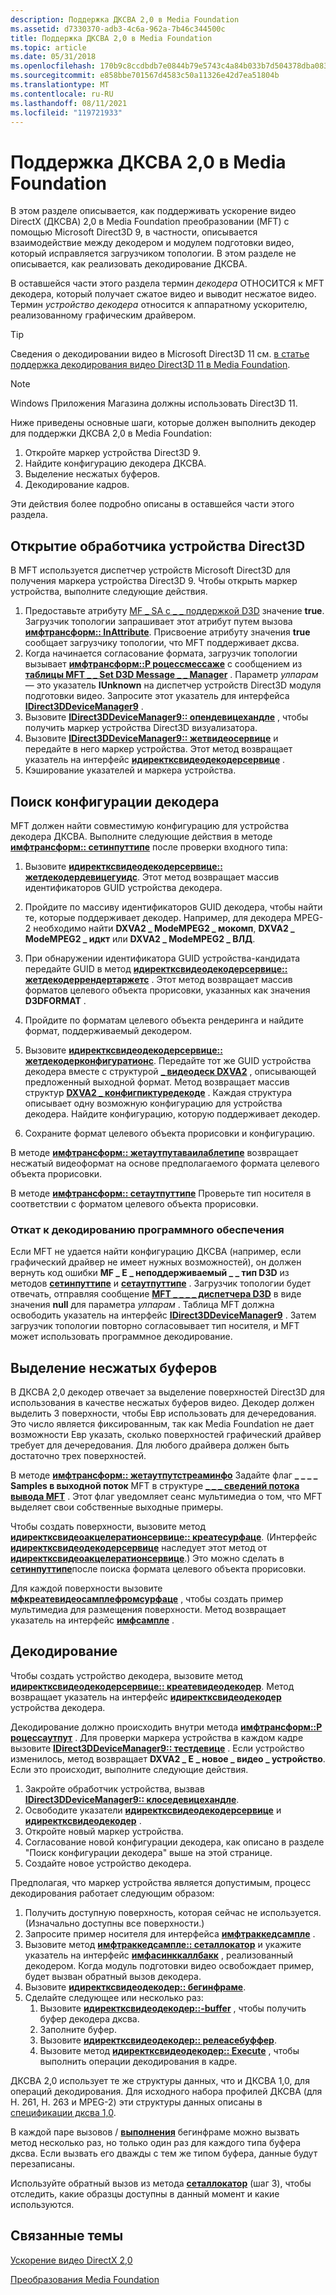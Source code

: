 ```yaml
---
description: Поддержка ДКСВА 2,0 в Media Foundation
ms.assetid: d7330370-adb3-4c6a-962a-7b46c344500c
title: Поддержка ДКСВА 2,0 в Media Foundation
ms.topic: article
ms.date: 05/31/2018
ms.openlocfilehash: 170b9c8ccdbdb7e0844b79e5743c4a84b033b7d504378dba083be5adfb244fcf
ms.sourcegitcommit: e858bbe701567d4583c50a11326e42d7ea51804b
ms.translationtype: MT
ms.contentlocale: ru-RU
ms.lasthandoff: 08/11/2021
ms.locfileid: "119721933"
---
```

# <a name="supporting-dxva-20-in-media-foundation"></a>Поддержка ДКСВА 2,0 в Media Foundation

В этом разделе описывается, как поддерживать ускорение видео DirectX (ДКСВА) 2,0 в Media Foundation преобразовании (MFT) с помощью Microsoft Direct3D 9, в частности, описывается взаимодействие между декодером и модулем подготовки видео, который исправляется загрузчиком топологии. В этом разделе не описывается, как реализовать декодирование ДКСВА.

В оставшейся части этого раздела термин *декодера* ОТНОСИТСЯ к MFT декодера, который получает сжатое видео и выводит несжатое видео. Термин *устройство декодера* относится к аппаратному ускорителю, реализованному графическим драйвером.

> [!TIP]
> Сведения о декодировании видео в Microsoft Direct3D 11 см. [в статье поддержка декодирования видео Direct3D 11 в Media Foundation](supporting-direct3d-11-video-decoding-in-media-foundation.md).

 

> [!Note]  
> Windows Приложения Магазина должны использовать Direct3D 11.

 

Ниже приведены основные шаги, которые должен выполнить декодер для поддержки ДКСВА 2,0 в Media Foundation:

1.  Откройте маркер устройства Direct3D 9.
2.  Найдите конфигурацию декодера ДКСВА.
3.  Выделение несжатых буферов.
4.  Декодирование кадров.

Эти действия более подробно описаны в оставшейся части этого раздела.

## <a name="opening-a-direct3d-device-handle"></a>Открытие обработчика устройства Direct3D

В MFT используется диспетчер устройств Microsoft Direct3D для получения маркера устройства Direct3D 9. Чтобы открыть маркер устройства, выполните следующие действия.

1.  Предоставьте атрибуту [MF \_ SA с \_ \_ поддержкой D3D](mf-sa-d3d-aware-attribute.md) значение **true**. Загрузчик топологии запрашивает этот атрибут путем вызова [**имфтрансформ:: InAttribute**](/windows/desktop/api/mftransform/nf-mftransform-imftransform-getattributes). Присвоение атрибуту значения **true** сообщает загрузчику топологии, что MFT поддерживает дксва.
2.  Когда начинается согласование формата, загрузчик топологии вызывает [**имфтрансформ::P роцессмессаже**](/windows/desktop/api/mftransform/nf-mftransform-imftransform-processmessage) с сообщением из [**таблицы MFT \_ \_ Set D3D Message \_ \_ Manager**](mft-message-set-d3d-manager.md) . Параметр *улпарам* — это указатель **IUnknown** на диспетчер устройств Direct3D модуля подготовки видео. Запросите этот указатель для интерфейса [**IDirect3DDeviceManager9**](/windows/desktop/api/dxva2api/nn-dxva2api-idirect3ddevicemanager9) .
3.  Вызовите [**IDirect3DDeviceManager9:: опендевицехандле**](/windows/desktop/api/dxva2api/nf-dxva2api-idirect3ddevicemanager9-opendevicehandle) , чтобы получить маркер устройства Direct3D визуализатора.
4.  Вызовите [**IDirect3DDeviceManager9:: жетвидеосервице**](/windows/desktop/api/dxva2api/nf-dxva2api-idirect3ddevicemanager9-getvideoservice) и передайте в него маркер устройства. Этот метод возвращает указатель на интерфейс [**идиректксвидеодекодерсервице**](/windows/desktop/api/dxva2api/nn-dxva2api-idirectxvideodecoderservice) .
5.  Кэширование указателей и маркера устройства.

## <a name="finding-a-decoder-configuration"></a>Поиск конфигурации декодера

MFT должен найти совместимую конфигурацию для устройства декодера ДКСВА. Выполните следующие действия в методе [**имфтрансформ:: сетинпуттипе**](/windows/desktop/api/mftransform/nf-mftransform-imftransform-setinputtype) после проверки входного типа:

1.  Вызовите [**идиректксвидеодекодерсервице:: жетдекодердевицегуидс**](/windows/desktop/api/dxva2api/nf-dxva2api-idirectxvideodecoderservice-getdecoderdeviceguids). Этот метод возвращает массив идентификаторов GUID устройства декодера.
2.  Пройдите по массиву идентификаторов GUID декодера, чтобы найти те, которые поддерживает декодер. Например, для декодера MPEG-2 необходимо найти **DXVA2 \_ ModeMPEG2 \_ мокомп**, **DXVA2 \_ ModeMPEG2 \_ идкт** или **DXVA2 \_ ModeMPEG2 \_ ВЛД**.

3.  При обнаружении идентификатора GUID устройства-кандидата передайте GUID в метод [**идиректксвидеодекодерсервице:: жетдекодеррендертаржетс**](/windows/desktop/api/dxva2api/nf-dxva2api-idirectxvideodecoderservice-getdecoderrendertargets) . Этот метод возвращает массив форматов целевого объекта прорисовки, указанных как значения **D3DFORMAT** .
4.  Пройдите по форматам целевого объекта рендеринга и найдите формат, поддерживаемый декодером.
5.  Вызовите [**идиректксвидеодекодерсервице:: жетдекодерконфигуратионс**](/windows/desktop/api/dxva2api/nf-dxva2api-idirectxvideodecoderservice-getdecoderconfigurations). Передайте тот же GUID устройства декодера вместе с структурой [**\_ видеодеск DXVA2**](/windows/desktop/api/dxva2api/ns-dxva2api-dxva2_videodesc) , описывающей предложенный выходной формат. Метод возвращает массив структур [**DXVA2 \_ конфигпиктуредекоде**](/windows/desktop/api/dxva2api/ns-dxva2api-dxva2_configpicturedecode) . Каждая структура описывает одну возможную конфигурацию для устройства декодера. Найдите конфигурацию, которую поддерживает декодер.
6.  Сохраните формат целевого объекта прорисовки и конфигурацию.

В методе [**имфтрансформ:: жетаутпутаваилаблетипе**](/windows/desktop/api/mftransform/nf-mftransform-imftransform-getoutputavailabletype) возвращает несжатый видеоформат на основе предполагаемого формата целевого объекта прорисовки.

В методе [**имфтрансформ:: сетаутпуттипе**](/windows/desktop/api/mftransform/nf-mftransform-imftransform-setoutputtype) Проверьте тип носителя в соответствии с форматом целевого объекта прорисовки.

### <a name="fallback-to-software-decoding"></a>Откат к декодированию программного обеспечения

Если MFT не удается найти конфигурацию ДКСВА (например, если графический драйвер не имеет нужных возможностей), он должен вернуть код ошибки **MF \_ E \_ неподдерживаемый \_ \_ тип D3D** из методов [**сетинпуттипе**](/windows/desktop/api/mftransform/nf-mftransform-imftransform-setinputtype) и [**сетаутпуттипе**](/windows/desktop/api/mftransform/nf-mftransform-imftransform-setoutputtype) . Загрузчик топологии будет отвечать, отправляя сообщение [**MFT \_ \_ \_ \_ диспетчера D3D**](mft-message-set-d3d-manager.md) в виде значения **null** для параметра *улпарам* . Таблица MFT должна освободить указатель на интерфейс [**IDirect3DDeviceManager9**](/windows/desktop/api/dxva2api/nn-dxva2api-idirect3ddevicemanager9) . Затем загрузчик топологии повторно согласовывает тип носителя, и MFT может использовать программное декодирование.

## <a name="allocating-uncompressed-buffers"></a>Выделение несжатых буферов

В ДКСВА 2,0 декодер отвечает за выделение поверхностей Direct3D для использования в качестве несжатых буферов видео. Декодер должен выделить 3 поверхности, чтобы Евр использовать для дечередования. Это число является фиксированным, так как Media Foundation не дает возможности Евр указать, сколько поверхностей графический драйвер требует для дечередования. Для любого драйвера должен быть достаточно трех поверхностей.

В методе [**имфтрансформ:: жетаутпутстреаминфо**](/windows/desktop/api/mftransform/nf-mftransform-imftransform-getoutputstreaminfo) Задайте флаг **\_ \_ \_ \_ Samples в выходной поток** MFT в структуре [**\_ \_ \_ сведений потока вывода MFT**](/windows/desktop/api/mftransform/ns-mftransform-mft_output_stream_info) . Этот флаг уведомляет сеанс мультимедиа о том, что MFT выделяет свои собственные выходные примеры.

Чтобы создать поверхности, вызовите метод [**идиректксвидеоакцелератионсервице:: креатесурфаце**](/windows/desktop/api/dxva2api/nf-dxva2api-idirectxvideoaccelerationservice-createsurface). (Интерфейс [**идиректксвидеодекодерсервице**](/windows/desktop/api/dxva2api/nn-dxva2api-idirectxvideodecoderservice) наследует этот метод от [**идиректксвидеоакцелератионсервице**](/windows/desktop/api/dxva2api/nn-dxva2api-idirectxvideoaccelerationservice).) Это можно сделать в [**сетинпуттипе**](/windows/desktop/api/mftransform/nf-mftransform-imftransform-setinputtype)после поиска формата целевого объекта прорисовки.

Для каждой поверхности вызовите [**мфкреатевидеосамплефромсурфаце**](/windows/desktop/api/evr/nc-evr-mfcreatevideosamplefromsurface) , чтобы создать пример мультимедиа для размещения поверхности. Метод возвращает указатель на интерфейс [**имфсампле**](/windows/desktop/api/mfobjects/nn-mfobjects-imfsample) .

## <a name="decoding"></a>Декодирование

Чтобы создать устройство декодера, вызовите метод [**идиректксвидеодекодерсервице:: креатевидеодекодер**](/windows/desktop/api/dxva2api/nf-dxva2api-idirectxvideodecoderservice-createvideodecoder). Метод возвращает указатель на интерфейс [**идиректксвидеодекодер**](/windows/desktop/api/dxva2api/nn-dxva2api-idirectxvideodecoder) устройства декодера.

Декодирование должно происходить внутри метода [**имфтрансформ::P роцессаутпут**](/windows/desktop/api/mftransform/nf-mftransform-imftransform-processoutput) . Для проверки маркера устройства в каждом кадре вызовите [**IDirect3DDeviceManager9:: тестдевице**](/windows/desktop/api/dxva2api/nf-dxva2api-idirect3ddevicemanager9-testdevice) . Если устройство изменилось, метод возвращает **DXVA2 \_ E \_ новое \_ видео \_ устройство**. Если это происходит, выполните следующие действия.

1.  Закройте обработчик устройства, вызвав [**IDirect3DDeviceManager9:: клоседевицехандле**](/windows/desktop/api/dxva2api/nf-dxva2api-idirect3ddevicemanager9-closedevicehandle).
2.  Освободите указатели [**идиректксвидеодекодерсервице**](/windows/desktop/api/dxva2api/nn-dxva2api-idirectxvideodecoderservice) и [**идиректксвидеодекодер**](/windows/desktop/api/dxva2api/nn-dxva2api-idirectxvideodecoder) .
3.  Откройте новый маркер устройства.
4.  Согласование новой конфигурации декодера, как описано в разделе "Поиск конфигурации декодера" выше на этой странице.
5.  Создайте новое устройство декодера.

Предполагая, что маркер устройства является допустимым, процесс декодирования работает следующим образом:

1.  Получить доступную поверхность, которая сейчас не используется. (Изначально доступны все поверхности.)
2.  Запросите пример носителя для интерфейса [**имфтраккедсампле**](/windows/win32/api/mfidl/nn-mfidl-imftrackedsample) .
3.  Вызовите метод [**имфтраккедсампле:: сеталлокатор**](/windows/win32/api/mfidl/nf-mfidl-imftrackedsample-setallocator) и укажите указатель на интерфейс [**имфасинккаллбакк**](/windows/desktop/api/mfobjects/nn-mfobjects-imfasynccallback) , реализованный декодером. Когда модуль подготовки видео освобождает пример, будет вызван обратный вызов декодера.
4.  Вызовите [**идиректксвидеодекодер:: бегинфраме**](/windows/desktop/api/dxva2api/nf-dxva2api-idirectxvideodecoder-beginframe).
5.  Сделайте следующее или несколько раз:
    1.  Вызовите [**идиректксвидеодекодер::-buffer**](/windows/desktop/api/dxva2api/nf-dxva2api-idirectxvideodecoder-getbuffer) , чтобы получить буфер декодера дксва.
    2.  Заполните буфер.
    3.  Вызовите [**идиректксвидеодекодер:: релеасебуффер**](/windows/desktop/api/dxva2api/nf-dxva2api-idirectxvideodecoder-releasebuffer).
    4.  Вызовите метод [**идиректксвидеодекодер:: Execute**](/windows/desktop/api/dxva2api/nf-dxva2api-idirectxvideodecoder-execute) , чтобы выполнить операции декодирования в кадре.

ДКСВА 2,0 использует те же структуры данных, что и ДКСВА 1,0, для операций декодирования. Для исходного набора профилей ДКСВА (для H. 261, H. 263 и MPEG-2) эти структуры данных описаны в [спецификации дксва 1,0](/windows-hardware/drivers/display/directx-video-acceleration).

В каждой паре вызовов [](/windows/desktop/api/dxva2api/nf-dxva2api-idirectxvideodecoder-beginframe) / [**выполнения**](/windows/desktop/api/dxva2api/nf-dxva2api-idirectxvideodecoder-execute) бегинфраме можно вызвать метод несколько [](/windows/desktop/api/dxva2api/nf-dxva2api-idirectxvideodecoder-getbuffer) раз, но только один раз для каждого типа буфера дксва. Если вызвать его дважды с тем же типом буфера, данные будут перезаписаны.

Используйте обратный вызов из метода [**сеталлокатор**](/windows/win32/api/mfidl/nf-mfidl-imftrackedsample-setallocator) (шаг 3), чтобы отследить, какие образцы доступны в данный момент и какие используются.

## <a name="related-topics"></a>Связанные темы

<dl> <dt>

[Ускорение видео DirectX 2,0](directx-video-acceleration-2-0.md)
</dt> <dt>

[Преобразования Media Foundation](media-foundation-transforms.md)
</dt> </dl>

 

 
